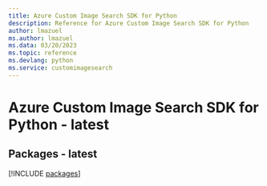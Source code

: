 ```yaml
---
title: Azure Custom Image Search SDK for Python
description: Reference for Azure Custom Image Search SDK for Python
author: lmazuel
ms.author: lmazuel
ms.data: 03/20/2023
ms.topic: reference
ms.devlang: python
ms.service: customimagesearch
---
```

# Azure Custom Image Search SDK for Python - latest
## Packages - latest
[!INCLUDE [packages](custom-image-search-index.md)]